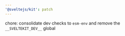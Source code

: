 ```yaml
---
'@sveltejs/kit': patch
---
```


chore: consolidate dev checks to `esm-env` and remove the `__SVELTEKIT_DEV__` global
